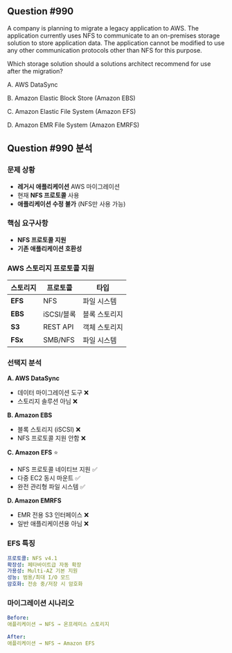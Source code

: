 ## Question #990
A company is planning to migrate a legacy application to AWS. The application currently uses NFS to communicate to an on-premises storage solution to store application data. The application cannot be modified to use any other communication protocols other than NFS for this purpose.

Which storage solution should a solutions architect recommend for use after the migration?

A. AWS DataSync

B. Amazon Elastic Block Store (Amazon EBS)

C. Amazon Elastic File System (Amazon EFS)

D. Amazon EMR File System (Amazon EMRFS)

## Question #990 분석

### 문제 상황
- **레거시 애플리케이션** AWS 마이그레이션
- 현재 **NFS 프로토콜** 사용
- **애플리케이션 수정 불가** (NFS만 사용 가능)

### 핵심 요구사항
- **NFS 프로토콜 지원**
- **기존 애플리케이션 호환성**

### AWS 스토리지 프로토콜 지원

| 스토리지 | 프로토콜 | 타입 |
|----------|----------|------|
| **EFS** | NFS | 파일 시스템 |
| **EBS** | iSCSI/블록 | 블록 스토리지 |
| **S3** | REST API | 객체 스토리지 |
| **FSx** | SMB/NFS | 파일 시스템 |

### 선택지 분석

**A. AWS DataSync**
- 데이터 마이그레이션 도구 ❌
- 스토리지 솔루션 아님 ❌

**B. Amazon EBS**
- 블록 스토리지 (iSCSI) ❌
- NFS 프로토콜 지원 안함 ❌

**C. Amazon EFS** ⭐
- NFS 프로토콜 네이티브 지원 ✅
- 다중 EC2 동시 마운트 ✅
- 완전 관리형 파일 시스템 ✅

**D. Amazon EMRFS**
- EMR 전용 S3 인터페이스 ❌
- 일반 애플리케이션용 아님 ❌

### EFS 특징

```yaml
프로토콜: NFS v4.1
확장성: 페타바이트급 자동 확장
가용성: Multi-AZ 기본 지원
성능: 범용/최대 I/O 모드
암호화: 전송 중/저장 시 암호화
```

### 마이그레이션 시나리오

```yaml
Before:
애플리케이션 → NFS → 온프레미스 스토리지

After:
애플리케이션 → NFS → Amazon EFS
```
